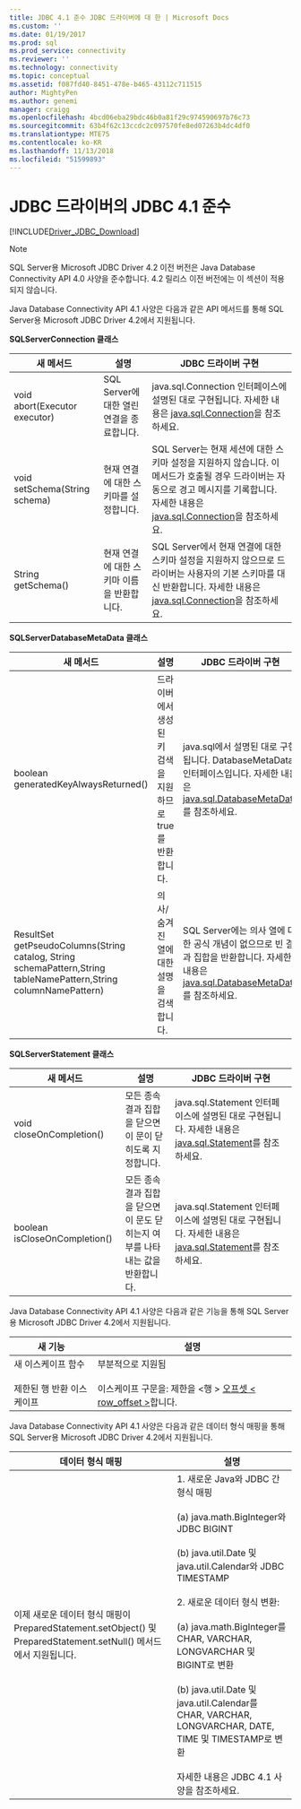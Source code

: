 ```yaml
---
title: JDBC 4.1 준수 JDBC 드라이버에 대 한 | Microsoft Docs
ms.custom: ''
ms.date: 01/19/2017
ms.prod: sql
ms.prod_service: connectivity
ms.reviewer: ''
ms.technology: connectivity
ms.topic: conceptual
ms.assetid: f087fd40-8451-478e-b465-43112c711515
author: MightyPen
ms.author: genemi
manager: craigg
ms.openlocfilehash: 4bcd06eba29bdc46b0a81f29c974590697b76c73
ms.sourcegitcommit: 63b4f62c13ccdc2c097570fe8ed07263b4dc4df0
ms.translationtype: MTE75
ms.contentlocale: ko-KR
ms.lasthandoff: 11/13/2018
ms.locfileid: "51599893"
---
```

# <a name="jdbc-41-compliance-for-the-jdbc-driver"></a>JDBC 드라이버의 JDBC 4.1 준수
[!INCLUDE[Driver_JDBC_Download](../../includes/driver_jdbc_download.md)]

    
> [!NOTE]  
>  SQL Server용 Microsoft JDBC Driver 4.2 이전 버전은 Java Database Connectivity API 4.0 사양을 준수합니다. 4.2 릴리스 이전 버전에는 이 섹션이 적용되지 않습니다.  
  
 Java Database Connectivity API 4.1 사양은 다음과 같은 API 메서드를 통해 SQL Server용 Microsoft JDBC Driver 4.2에서 지원됩니다.  
  
 **SQLServerConnection 클래스**  
  
|새 메서드|설명|JDBC 드라이버 구현|  
|----------------|-----------------|--------------------------------|  
|void abort(Executor executor)|SQL Server에 대한 열린 연결을 종료합니다.|java.sql.Connection 인터페이스에 설명된 대로 구현됩니다. 자세한 내용은 [java.sql.Connection](https://docs.oracle.com/javase/7/docs/api/java/sql/Connection.html)을 참조하세요.|  
|void setSchema(String schema)|현재 연결에 대한 스키마를 설정합니다.|SQL Server는 현재 세션에 대한 스키마 설정을 지원하지 않습니다. 이 메서드가 호출될 경우 드라이버는 자동으로 경고 메시지를 기록합니다. 자세한 내용은 [java.sql.Connection](https://docs.oracle.com/javase/7/docs/api/java/sql/Connection.html)을 참조하세요.|  
|String getSchema()|현재 연결에 대한 스키마 이름을 반환합니다.|SQL Server에서 현재 연결에 대한 스키마 설정을 지원하지 않으므로 드라이버는 사용자의 기본 스키마를 대신 반환합니다. 자세한 내용은 [java.sql.Connection](https://docs.oracle.com/javase/7/docs/api/java/sql/Connection.html)을 참조하세요.|  
  
 **SQLServerDatabaseMetaData 클래스**  
  
|새 메서드|설명|JDBC 드라이버 구현|  
|----------------|-----------------|--------------------------------|  
|boolean generatedKeyAlwaysReturned()|드라이버에서 생성된 키 검색을 지원하므로 true를 반환합니다.|java.sql에서 설명된 대로 구현됩니다. DatabaseMetaData 인터페이스입니다. 자세한 내용은 [java.sql.DatabaseMetaData](https://docs.oracle.com/javase/7/docs/api/java/sql/DatabaseMetaData.html)를 참조하세요.|  
|ResultSet getPseudoColumns(String catalog, String schemaPattern,String tableNamePattern,String columnNamePattern)|의사/숨겨진 열에 대한 설명을 검색합니다.|SQL Server에는 의사 열에 대한 공식 개념이 없으므로 빈 결과 집합을 반환합니다. 자세한 내용은 [java.sql.DatabaseMetaData](https://docs.oracle.com/javase/7/docs/api/java/sql/DatabaseMetaData.html)를 참조하세요.|  
  
 **SQLServerStatement 클래스**  
  
|새 메서드|설명|JDBC 드라이버 구현|  
|----------------|-----------------|--------------------------------|  
|void closeOnCompletion()|모든 종속 결과 집합을 닫으면 이 문이 닫히도록 지정합니다.|java.sql.Statement 인터페이스에 설명된 대로 구현됩니다. 자세한 내용은 [java.sql.Statement](https://docs.oracle.com/javase/7/docs/api/java/sql/Statement.html)를 참조하세요.|  
|boolean isCloseOnCompletion()|모든 종속 결과 집합을 닫으면 이 문도 닫히는지 여부를 나타내는 값을 반환합니다.|java.sql.Statement 인터페이스에 설명된 대로 구현됩니다. 자세한 내용은 [java.sql.Statement](https://docs.oracle.com/javase/7/docs/api/java/sql/Statement.html)를 참조하세요.|  
  
 Java Database Connectivity API 4.1 사양은 다음과 같은 기능을 통해 SQL Server용 Microsoft JDBC Driver 4.2에서 지원됩니다.  
  
|새 기능|설명|  
|-----------------|-----------------|  
|새 이스케이프 함수<br /><br /> 제한된 행 반환 이스케이프|부분적으로 지원됨<br /><br /> 이스케이프 구문을: 제한을 \<행 > [오프셋 < row_offset >](using-sql-escape-sequences.md)합니다.|  
  
 Java Database Connectivity API 4.1 사양은 다음과 같은 데이터 형식 매핑을 통해 SQL Server용 Microsoft JDBC Driver 4.2에서 지원됩니다.  
  
|데이터 형식 매핑|설명|  
|------------------------|-----------------|  
|이제 새로운 데이터 형식 매핑이 PreparedStatement.setObject() 및 PreparedStatement.setNull() 메서드에서 지원됩니다.|1. 새로운 Java와 JDBC 간 형식 매핑<br /><br /> (a) java.math.BigInteger와 JDBC BIGINT<br /><br /> (b) java.util.Date 및 java.util.Calendar와 JDBC TIMESTAMP<br /><br /> 2. 새로운 데이터 형식 변환:<br /><br /> (a) java.math.BigInteger를 CHAR, VARCHAR, LONGVARCHAR 및 BIGINT로 변환<br /><br /> (b) java.util.Date 및 java.util.Calendar를 CHAR, VARCHAR, LONGVARCHAR, DATE, TIME 및 TIMESTAMP로 변환<br /><br /> 자세한 내용은 JDBC 4.1 사양을 참조하세요.|  
  
  

